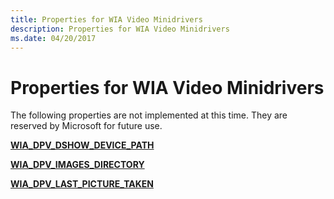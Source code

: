 ```yaml
---
title: Properties for WIA Video Minidrivers
description: Properties for WIA Video Minidrivers
ms.date: 04/20/2017
---
```


# Properties for WIA Video Minidrivers





The following properties are not implemented at this time. They are reserved by Microsoft for future use.

[**WIA\_DPV\_DSHOW\_DEVICE\_PATH**](./wia-dpv-dshow-device-path.md)

[**WIA\_DPV\_IMAGES\_DIRECTORY**](./wia-dpv-images-directory.md)

[**WIA\_DPV\_LAST\_PICTURE\_TAKEN**](./wia-dpv-last-picture-taken.md)

 

